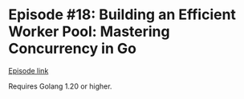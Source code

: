 # Episode #18: Building an Efficient Worker Pool: Mastering Concurrency in Go

[Episode link](https://www.codeheim.io/courses/Episode-18-Worker-pool-65b3d6e8e4b0070e2995a129)

Requires Golang 1.20 or higher.
